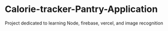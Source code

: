 # Calorie-tracker-Pantry-Application
Project dedicated to learning Node, firebase, vercel, and image recognition
